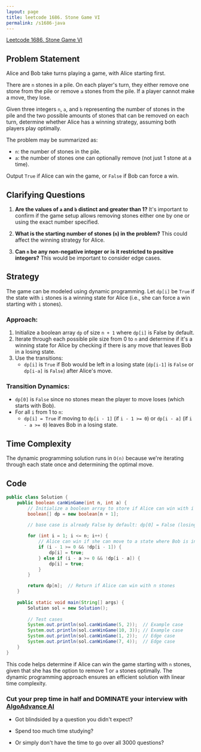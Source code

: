 ```yaml
---
layout: page
title: leetcode 1686. Stone Game VI
permalink: /s1686-java
---
```

[Leetcode 1686. Stone Game VI](https://algoadvance.github.io/algoadvance/l1686)
## Problem Statement

Alice and Bob take turns playing a game, with Alice starting first.

There are `n` stones in a pile. On each player's turn, they either remove one stone from the pile or remove `a` stones from the pile. If a player cannot make a move, they lose.

Given three integers `n`, `a`, and `b` representing the number of stones in the pile and the two possible amounts of stones that can be removed on each turn, determine whether Alice has a winning strategy, assuming both players play optimally.

The problem may be summarized as:

- `n`: the number of stones in the pile.
- `a`: the number of stones one can optionally remove (not just 1 stone at a time).

Output `True` if Alice can win the game, or `False` if Bob can force a win.

## Clarifying Questions

1. **Are the values of `a` and `b` distinct and greater than 1?**
   It's important to confirm if the game setup allows removing stones either one by one or using the exact number specified.
   
2. **What is the starting number of stones (`n`) in the problem?**
   This could affect the winning strategy for Alice.

3. **Can `n` be any non-negative integer or is it restricted to positive integers?**
   This would be important to consider edge cases.

## Strategy

The game can be modeled using dynamic programming. Let `dp[i]` be `True` if the state with `i` stones is a winning state for Alice (i.e., she can force a win starting with `i` stones).

### Approach:
1. Initialize a boolean array `dp` of size `n + 1` where `dp[i]` is False by default.
2. Iterate through each possible pile size from 0 to `n` and determine if it's a winning state for Alice by checking if there is any move that leaves Bob in a losing state.
3. Use the transitions:
   - `dp[i]` is `True` if Bob would be left in a losing state (`dp[i-1]` is `False` or `dp[i-a]` is `False`) after Alice's move.

### Transition Dynamics:
- `dp[0]` is `False` since no stones mean the player to move loses (which starts with Bob).
- For all `i` from 1 to `n`:
  - `dp[i] = True` if moving to `dp[i - 1]` (if `i - 1 >= 0`) or `dp[i - a]` (if `i - a >= 0`) leaves Bob in a losing state.

## Time Complexity

The dynamic programming solution runs in `O(n)` because we're iterating through each state once and determining the optimal move.

## Code

```java
public class Solution {
    public boolean canWinGame(int n, int a) {
        // Initialize a boolean array to store if Alice can win with i stones
        boolean[] dp = new boolean[n + 1];

        // base case is already False by default: dp[0] = False (losing state for Alice when n = 0)
        
        for (int i = 1; i <= n; i++) {
            // Alice can win if she can move to a state where Bob is in a losing state
            if (i - 1 >= 0 && !dp[i - 1]) {
                dp[i] = true;
            } else if (i - a >= 0 && !dp[i - a]) {
                dp[i] = true;
            }
        }

        return dp[n];  // Return if Alice can win with n stones
    }
    
    public static void main(String[] args) {
        Solution sol = new Solution();
        
        // Test cases
        System.out.println(sol.canWinGame(5, 2));  // Example case
        System.out.println(sol.canWinGame(10, 3)); // Example case
        System.out.println(sol.canWinGame(1, 2));  // Edge case
        System.out.println(sol.canWinGame(7, 4));  // Edge case
    }
}
```

This code helps determine if Alice can win the game starting with `n` stones, given that she has the option to remove 1 or `a` stones optimally. The dynamic programming approach ensures an efficient solution with linear time complexity.


### Cut your prep time in half and DOMINATE your interview with [AlgoAdvance AI](https://algoAdvance.com)

- Got blindsided by a question you didn't expect?

- Spend too much time studying?

- Or simply don't have the time to go over all 3000 questions?

